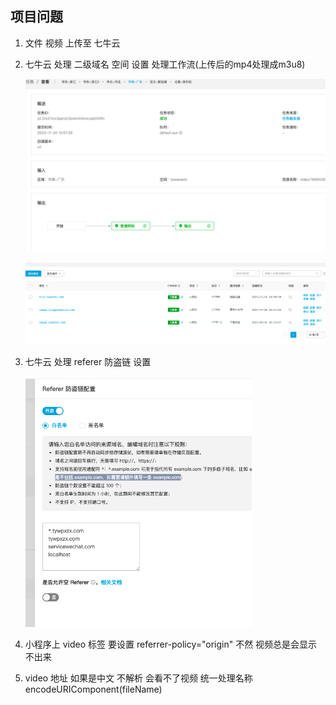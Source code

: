 ## 项目问题

1. 文件 视频 上传至 七牛云

2. 七牛云 处理 二级域名 空间 设置 处理工作流(上传后的mp4处理成m3u8)

   ![image-20231121103040755](./img/image-20231121103040755.png)

   ![image-20231121102921635](./img/image-20231121102921635.png)

3. 七牛云 处理 referer 防盗链 设置

   <img src="./img/image-20231121102702546.png" alt="image-20231121102702546" style="zoom:60%;" />

4. 小程序上 video 标签 要设置 referrer-policy="origin" 不然  视频总是会显示不出来

5. video 地址 如果是中文 不解析 会看不了视频 统一处理名称 encodeURIComponent(fileName)

​